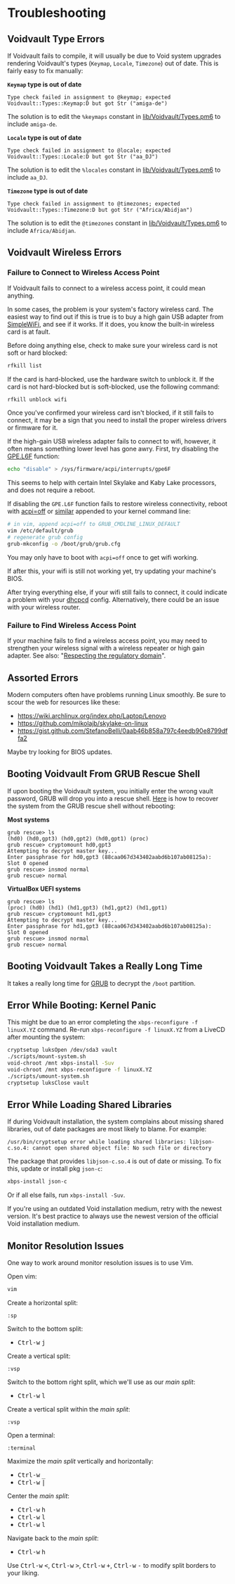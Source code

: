 # Troubleshooting

## Voidvault Type Errors

If Voidvault fails to compile, it will usually be due to Void system
upgrades rendering Voidvault's types (`Keymap`, `Locale`, `Timezone`)
out of date. This is fairly easy to fix manually:

**`Keymap` type is out of date**

```
Type check failed in assignment to @keymap; expected Voidvault::Types::Keymap:D but got Str ("amiga-de")
```

The solution is to edit the `%keymaps` constant in
[lib/Voidvault/Types.pm6][lib/Voidvault/Types.pm6] to include `amiga-de`.

**`Locale` type is out of date**

```
Type check failed in assignment to @locale; expected Voidvault::Types::Locale:D but got Str ("aa_DJ")
```

The solution is to edit the `%locales` constant in
[lib/Voidvault/Types.pm6][lib/Voidvault/Types.pm6] to include `aa_DJ`.

**`Timezone` type is out of date**

```
Type check failed in assignment to @timezones; expected Voidvault::Types::Timezone:D but got Str ("Africa/Abidjan")
```

The solution is to edit the `@timezones` constant in
[lib/Voidvault/Types.pm6][lib/Voidvault/Types.pm6] to include
`Africa/Abidjan`.

## Voidvault Wireless Errors

### Failure to Connect to Wireless Access Point

If Voidvault fails to connect to a wireless access point, it could
mean anything.

In some cases, the problem is your system's factory wireless card. The
easiest way to find out if this is true is to buy a high gain USB adapter
from [SimpleWiFi][SimpleWiFi], and see if it works. If it does, you know
the built-in wireless card is at fault.

Before doing anything else, check to make sure your wireless card is
not soft or hard blocked:

```sh
rfkill list
```

If the card is hard-blocked, use the hardware switch to unblock it. If the
card is not hard-blocked but is soft-blocked, use the following command:

```sh
rfkill unblock wifi
```

Once you've confirmed your wireless card isn't blocked, if it still
fails to connect, it may be a sign that you need to install the proper
wireless drivers or firmware for it.

If the high-gain USB wireless adapter fails to connect to wifi, however,
it often means something lower level has gone awry. First, try disabling
the [GPE.L6F][GPE.L6F] function:

```sh
echo "disable" > /sys/firmware/acpi/interrupts/gpe6F
```

This seems to help with certain Intel Skylake and Kaby Lake processors,
and does not require a reboot.

If disabling the `GPE.L6F` function fails to restore wireless
connectivity, reboot with [acpi=off][acpi=off] or [similar][similar]
appended to your kernel command line:

```sh
# in vim, append acpi=off to GRUB_CMDLINE_LINUX_DEFAULT
vim /etc/default/grub
# regenerate grub config
grub-mkconfig -o /boot/grub/grub.cfg
```

You may only have to boot with `acpi=off` once to get wifi working.

If after this, your wifi is still not working yet, try updating your
machine's BIOS.

After trying everything else, if your wifi still fails to connect, it
could indicate a problem with your [dhcpcd][dhcpcd] config. Alternatively,
there could be an issue with your wireless router.

### Failure to Find Wireless Access Point

If your machine fails to find a wireless access point, you may need to
strengthen your wireless signal with a wireless repeater or high gain
adapter. See also: "[Respecting the regulatory domain][Respecting the
regulatory domain]".


## Assorted Errors

Modern computers often have problems running Linux smoothly. Be sure to
scour the web for resources like these:

- https://wiki.archlinux.org/index.php/Laptop/Lenovo
- https://github.com/mikolajb/skylake-on-linux
- https://gist.github.com/StefanoBelli/0aab46b858a797c4eedb90e8799dffa2

Maybe try looking for BIOS updates.

## Booting Voidvault From GRUB Rescue Shell

If upon booting the Voidvault system, you initially enter the wrong
vault password, GRUB will drop you into a rescue shell. [Here][here]
is how to recover the system from the GRUB rescue shell without rebooting:

**Most systems**

```
grub rescue> ls
(hd0) (hd0,gpt3) (hd0,gpt2) (hd0,gpt1) (proc)
grub rescue> cryptomount hd0,gpt3
Attempting to decrypt master key...
Enter passphrase for hd0,gpt3 (88caa067d343402aabd6b107ab08125a):
Slot 0 opened
grub rescue> insmod normal
grub rescue> normal
```

**VirtualBox UEFI systems**

```
grub rescue> ls
(proc) (hd0) (hd1) (hd1,gpt3) (hd1,gpt2) (hd1,gpt1)
grub rescue> cryptomount hd1,gpt3
Attempting to decrypt master key...
Enter passphrase for hd1,gpt3 (88caa067d343402aabd6b107ab08125a):
Slot 0 opened
grub rescue> insmod normal
grub rescue> normal
```

## Booting Voidvault Takes a Really Long Time

It takes a really long time for [GRUB][GRUB] to decrypt the `/boot`
partition.

## Error While Booting: Kernel Panic

This might be due to an error completing the `xbps-reconfigure -f
linuxX.YZ` command. Re-run `xbps-reconfigure -f linuxX.YZ` from a LiveCD
after mounting the system:

```sh
cryptsetup luksOpen /dev/sda3 vault
./scripts/mount-system.sh
void-chroot /mnt xbps-install -Suv
void-chroot /mnt xbps-reconfigure -f linuxX.YZ
./scripts/umount-system.sh
cryptsetup luksClose vault
```

## Error While Loading Shared Libraries

If during Voidvault installation, the system complains about missing
shared libraries, out of date packages are most likely to blame. For
example:

```
/usr/bin/cryptsetup error while loading shared libraries: libjson-c.so.4: cannot open shared object file: No such file or directory
```

The package that provides `libjson-c.so.4` is out of date or missing. To
fix this, update or install pkg `json-c`:

```sh
xbps-install json-c
```

Or if all else fails, run `xbps-install -Suv`.

If you're using an outdated Void installation medium, retry with the
newest version. It's best practice to always use the newest version of
the official Void installation medium.

## Monitor Resolution Issues

One way to work around monitor resolution issues is to use Vim.

Open vim:

```sh
vim
```

Create a horizontal split:

```vim
:sp
```

Switch to the bottom split:

- <kbd>Ctrl-w</kbd> <kbd>j</kbd>

Create a vertical split:

```vim
:vsp
```

Switch to the bottom right split, which we'll use as our *main split*:

- <kbd>Ctrl-w</kbd> <kbd>l</kbd>

Create a vertical split within the *main split*:

```vim
:vsp
```

Open a terminal:

```vim
:terminal
```

Maximize the *main split* vertically and horizontally:

- <kbd>Ctrl-w</kbd> <kbd>_</kbd>
- <kbd>Ctrl-w</kbd> <kbd>|</kbd>

Center the *main split*:

- <kbd>Ctrl-w</kbd> <kbd>h</kbd>
- <kbd>Ctrl-w</kbd> <kbd>l</kbd>
- <kbd>Ctrl-w</kbd> <kbd>l</kbd>

Navigate back to the *main split*:

- <kbd>Ctrl-w</kbd> <kbd>h</kbd>

Use <kbd>Ctrl-w</kbd> <kbd><</kbd>, <kbd>Ctrl-w</kbd> <kbd>></kbd>,
<kbd>Ctrl-w</kbd> <kbd>+</kbd>, <kbd>Ctrl-w</kbd> <kbd>-</kbd> to modify
split borders to your liking.


[acpi=off]: https://askubuntu.com/questions/139157/booting-ubuntu-with-acpi-off-grub-parameter
[dhcpcd]: https://wiki.archlinux.org/index.php/Dhcpcd
[GPE.L6F]: http://jhshi.me/2015/11/14/acpi-error-method-parseexecution-failed-_gpe_l6f/index.html#.W19wDdhKjdQ
[GRUB]: https://www.reddit.com/r/archlinux/comments/6ahvnk/grub_decryption_really_slow/dhew32m/
[here]: https://unix.stackexchange.com/questions/318745/grub2-encryption-reprompt/321825#321825
[lib/Voidvault/Types.pm6]: ../lib/Voidvault/Types.pm6
[Respecting the regulatory domain]: https://wiki.archlinux.org/index.php/Wireless_network_configuration#Respecting_the_regulatory_domain
[similar]: https://askubuntu.com/questions/127989/no-acpi-support-for-my-pc-what-can-i-do
[SimpleWiFi]: https://www.simplewifi.com/collections/usb-adapters/products/usb-adapter
